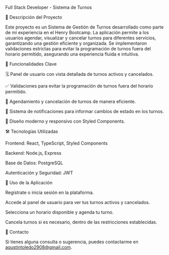Full Stack Developer - Sistema de Turnos

📌 Descripción del Proyecto

Este proyecto es un Sistema de Gestión de Turnos desarrollado como parte de mi experiencia en el Henry Bootcamp. La aplicación permite a los usuarios agendar, visualizar y cancelar turnos para diferentes servicios, garantizando una gestión eficiente y organizada. Se implementaron validaciones estrictas para evitar la programación de turnos fuera del horario permitido, asegurando una experiencia fluida e intuitiva.

🚀 Funcionalidades Clave

🗓 Panel de usuario con vista detallada de turnos activos y cancelados.

✅ Validaciones para evitar la programación de turnos fuera del horario permitido.

🔄 Agendamiento y cancelación de turnos de manera eficiente.

📩 Sistema de notificaciones para informar cambios de estado en los turnos.

🎨 Diseño moderno y responsivo con Styled Components.

🛠 Tecnologías Utilizadas

Frontend: React, TypeScript, Styled Components

Backend: Node.js, Express

Base de Datos: PostgreSQL

Autenticación y Seguridad: JWT



📌 Uso de la Aplicación

Regístrate o inicia sesión en la plataforma.

Accede al panel de usuario para ver tus turnos activos y cancelados.

Selecciona un horario disponible y agenda tu turno.


Cancela turnos si es necesario, dentro de las restricciones establecidas.

📩 Contacto

Si tienes alguna consulta o sugerencia, puedes contactarme en agustintoledo2908@gmail.com.

